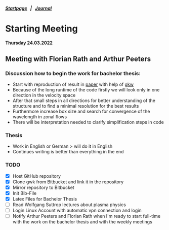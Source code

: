 ##### [Startpage](/README.md) &nbsp; | &nbsp; [Journal](/journal/JOURNAL.md)

# Starting Meeting
#### Thursday 24.03.2022

## Meeting with Florian Rath and Arthur Peeters

### Discussion how to begin the work for bachelor thesis:

* Start with reproduction of result in [paper](/bibliography/Peeters%2C%20Rath%2C%20Buchholz%20-%20Gradient-driven%20flux-tube%20simulations%20of%20ion%20temperature%20gradient%20turbulence%20close%20to%20the%20non-linear%20threshold%20(Paper%2C%202016).pdf) with help of [gkw](/gkw/)
* Because of the long runtime of the code firstly we will look only in one direction in the velocity space
* After that small steps in all directions for better understanding of the structure and to find a minimal resolution for the best results 
* Furthermore increase box size and search for convergence of the wavelength in zonal flows
* There will be interpretation needed to clarify simplification steps in code

### Thesis
* Work in English or German > will do it in English
* Continues writing is better than everything in the end

[comment]: <> (TODO: #1 @ManeLippert Todo 24.03.2022)
### TODO
- [x] Host GitHub repository
- [x] Clone gwk from Bitbucket and link it in the repository
- [x] Mirror repository to Bitbucket
- [x] Init Bib-File
- [x] Latex Files for Bachelor Thesis
- [ ] Read Wolfgang Suttrop lectures about plasma physics
- [ ] Login Linux Account with automatic vpn connection and login
- [ ] Notify Arthur Peeters and Florian Rath when I'm ready to start full-time with the work on the bachelor thesis and with the weekly meetings
